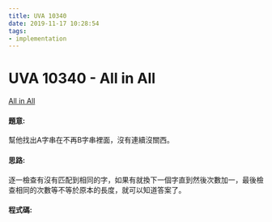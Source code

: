 ```yaml
---
title: UVA 10340
date: 2019-11-17 10:28:54
tags:
- implementation
---
```

# UVA 10340 - All in All
[All in All](https://onlinejudge.org/external/103/10340.pdf)

#### 題意:
幫他找出A字串在不再B字串裡面，沒有連續沒關西。
<!-- more -->
#### 思路:
逐一檢查有沒有匹配到相同的字，如果有就換下一個字直到然後次數加一，最後檢查相同的次數等不等於原本的長度，就可以知道答案了。

#### 程式碼:
<script src="https://gist.github.com/Daviswww/8f601b9d5c30cf3a6bd30a1c93650b31.js"></script>